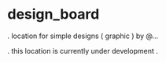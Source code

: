 # design_board

 . location for simple designs ( graphic ) by @...
 
 . this location is currently under development .
